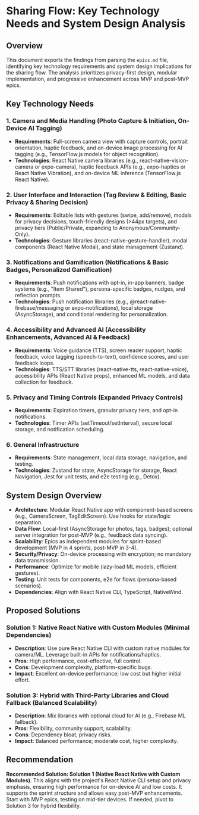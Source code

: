 # Sharing Flow: Key Technology Needs and System Design Analysis

## Overview

This document exports the findings from parsing the `epics.md` file, identifying key technology requirements and system design implications for the sharing flow. The analysis prioritizes privacy-first design, modular implementation, and progressive enhancement across MVP and post-MVP epics.

## Key Technology Needs

### 1. Camera and Media Handling (Photo Capture & Initiation, On-Device AI Tagging)

- **Requirements**: Full-screen camera view with capture controls, portrait orientation, haptic feedback, and on-device image processing for AI tagging (e.g., TensorFlow.js models for object recognition).
- **Technologies**: React Native camera libraries (e.g., react-native-vision-camera or expo-camera), haptic feedback APIs (e.g., expo-haptics or React Native Vibration), and on-device ML inference (TensorFlow.js React Native).

### 2. User Interface and Interaction (Tag Review & Editing, Basic Privacy & Sharing Decision)

- **Requirements**: Editable lists with gestures (swipe, add/remove), modals for privacy decisions, touch-friendly designs (>44px targets), and privacy tiers (Public/Private, expanding to Anonymous/Community-Only).
- **Technologies**: Gesture libraries (react-native-gesture-handler), modal components (React Native Modal), and state management (Zustand).

### 3. Notifications and Gamification (Notifications & Basic Badges, Personalized Gamification)

- **Requirements**: Push notifications with opt-in, in-app banners, badge systems (e.g., "Item Shared"), persona-specific badges, nudges, and reflection prompts.
- **Technologies**: Push notification libraries (e.g., @react-native-firebase/messaging or expo-notifications), local storage (AsyncStorage), and conditional rendering for personalization.

### 4. Accessibility and Advanced AI (Accessibility Enhancements, Advanced AI & Feedback)

- **Requirements**: Voice guidance (TTS), screen reader support, haptic feedback, voice tagging (speech-to-text), confidence scores, and user feedback loops.
- **Technologies**: TTS/STT libraries (react-native-tts, react-native-voice), accessibility APIs (React Native props), enhanced ML models, and data collection for feedback.

### 5. Privacy and Timing Controls (Expanded Privacy Controls)

- **Requirements**: Expiration timers, granular privacy tiers, and opt-in notifications.
- **Technologies**: Timer APIs (setTimeout/setInterval), secure local storage, and notification scheduling.

### 6. General Infrastructure

- **Requirements**: State management, local data storage, navigation, and testing.
- **Technologies**: Zustand for state, AsyncStorage for storage, React Navigation, Jest for unit tests, and e2e testing (e.g., Detox).

## System Design Overview

- **Architecture**: Modular React Native app with component-based screens (e.g., CameraScreen, TagEditScreen). Use hooks for state/logic separation.
- **Data Flow**: Local-first (AsyncStorage for photos, tags, badges); optional server integration for post-MVP (e.g., feedback data syncing).
- **Scalability**: Epics as independent modules for sprint-based development (MVP in 4 sprints, post-MVP in 3-4).
- **Security/Privacy**: On-device processing with encryption; no mandatory data transmission.
- **Performance**: Optimize for mobile (lazy-load ML models, efficient gestures).
- **Testing**: Unit tests for components, e2e for flows (persona-based scenarios).
- **Dependencies**: Align with React Native CLI, TypeScript, NativeWind.

## Proposed Solutions

### Solution 1: Native React Native with Custom Modules (Minimal Dependencies)

- **Description**: Use pure React Native CLI with custom native modules for camera/ML. Leverage built-in APIs for notifications/haptics.
- **Pros**: High performance, cost-effective, full control.
- **Cons**: Development complexity, platform-specific bugs.
- **Impact**: Excellent on-device performance; low cost but higher initial effort.

### Solution 3: Hybrid with Third-Party Libraries and Cloud Fallback (Balanced Scalability)

- **Description**: Mix libraries with optional cloud for AI (e.g., Firebase ML fallback).
- **Pros**: Flexibility, community support, scalability.
- **Cons**: Dependency bloat, privacy risks.
- **Impact**: Balanced performance; moderate cost, higher complexity.

## Recommendation

**Recommended Solution: Solution 1 (Native React Native with Custom Modules)**. This aligns with the project's React Native CLI setup and privacy emphasis, ensuring high performance for on-device AI and low costs. It supports the sprint structure and allows easy post-MVP enhancements. Start with MVP epics, testing on mid-tier devices. If needed, pivot to Solution 3 for hybrid flexibility.

